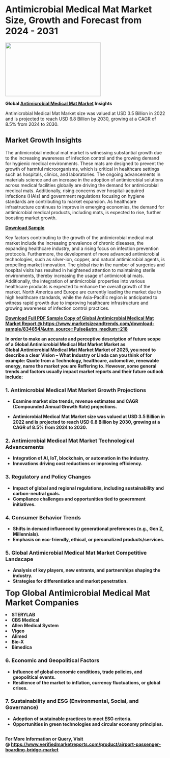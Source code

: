 <H1>Antimicrobial Medical Mat Market Size, Growth and Forecast from 2024 - 2031</H1><img class="aligncenter size-medium wp-image-584254" src="https://thirdeyenews.in/wp-content/uploads/2024/09/Global-Market-Research-300x168.jpeg" alt="" width="300" height="168" /><p><strong>Global&nbsp;<a href="https://www.marketsizeandtrends.com/download-sample/834654/&amp;utm_source=Pulse&amp;utm_medium=218">Antimicrobial Medical Mat Market</a> Insights</strong></p><p>Antimicrobial Medical Mat Market size was valued at USD 3.5 Billion in 2022 and is projected to reach USD 6.8 Billion by 2030, growing at a CAGR of 8.5% from 2024 to 2030.</p><p><h2>Market Growth Insights</h2> <p>The antimicrobial medical mat market is witnessing substantial growth due to the increasing awareness of infection control and the growing demand for hygienic medical environments. These mats are designed to prevent the growth of harmful microorganisms, which is critical in healthcare settings such as hospitals, clinics, and laboratories. The ongoing advancements in materials science and an increase in the adoption of antimicrobial solutions across medical facilities globally are driving the demand for antimicrobial medical mats. Additionally, rising concerns over hospital-acquired infections (HAIs) and government regulations focusing on hygiene standards are contributing to market expansion. As healthcare infrastructure continues to improve in emerging economies, the demand for antimicrobial medical products, including mats, is expected to rise, further boosting market growth.</p> <p><strong><a href="#">Download Sample</a></strong></p> <p>Key factors contributing to the growth of the antimicrobial medical mat market include the increasing prevalence of chronic diseases, the expanding healthcare industry, and a rising focus on infection prevention protocols. Furthermore, the development of more advanced antimicrobial technologies, such as silver-ion, copper, and natural antimicrobial agents, is propelling market innovation. The global rise in the number of surgeries and hospital visits has resulted in heightened attention to maintaining sterile environments, thereby increasing the usage of antimicrobial mats. Additionally, the integration of antimicrobial properties into various healthcare products is expected to enhance the overall growth of the market. North America and Europe are currently leading the market due to high healthcare standards, while the Asia-Pacific region is anticipated to witness rapid growth due to improving healthcare infrastructure and growing awareness of infection control practices.</p> <p><strong><a href="#"></p><p><span class=""><strong>Download Full PDF Sample Copy of Global Antimicrobial Medical Mat Market Report</strong> @ <a href="https://www.marketsizeandtrends.com/download-sample/834654/&amp;utm_source=Pulse&amp;utm_medium=218" target="_blank">https://www.marketsizeandtrends.com/download-sample/834654/&amp;utm_source=Pulse&amp;utm_medium=218</a></span></p><p>In order to make an accurate and perceptive description of future scope of a Global&nbsp;Antimicrobial Medical Mat Market Market as Global&nbsp;Antimicrobial Medical Mat Market Market of 2025, you need to describe a clear Vision &ndash; What Industry or Linda can you think of for example: Quote from a Technology, healthcare, automotive, renewable energy, name the market you are Reffering to. However, some general trends and factors usually impact market reports and their future outlook include:</p><h3>1.&nbsp;<strong>Antimicrobial Medical Mat Market Growth Projections</strong></h3><ul><li>Examine market size trends, revenue estimates and CAGR (Compounded Annual Growth Rate) projections.</li><li><p>Antimicrobial Medical Mat Market size was valued at USD 3.5 Billion in 2022 and is projected to reach USD 6.8 Billion by 2030, growing at a CAGR of 8.5% from 2024 to 2030.</p></li></ul><h3>2.&nbsp;<strong>Antimicrobial Medical Mat Market Technological Advancements</strong></h3><ul><li>Integration of AI, IoT, blockchain, or automation in the industry.</li><li>Innovations driving cost reductions or improving efficiency.</li></ul><h3>3.&nbsp;<strong>Regulatory and Policy Changes</strong></h3><ul><li>Impact of global and regional regulations, including sustainability and carbon-neutral goals.</li><li>Compliance challenges and opportunities tied to government initiatives.</li></ul><h3>4.&nbsp;<strong>Consumer Behavior Trends</strong></h3><ul><li>Shifts in demand influenced by generational preferences (e.g., Gen Z, Millennials).</li><li>Emphasis on eco-friendly, ethical, or personalized products/services.</li></ul><h3>5.&nbsp;<strong>Global Antimicrobial Medical Mat Market Competitive Landscape</strong></h3><ul><li>Analysis of key players, new entrants, and partnerships shaping the industry.</li><li>Strategies for differentiation and market penetration.</li></ul><p data-pm-slice="1 1 []"><span style="color: inherit; font-family: inherit; font-size: 25px;">Top Global Antimicrobial Medical Mat Market Companies</span></p><div class="" data-test-id=""><p><li>STERYLAB</li><li> CBS Medical</li><li> Allen Medical System</li><li> Vigeo</li><li> Alimed</li><li> Bio-X</li><li> Bimedica</li></p></div><h3>6.&nbsp;<strong>Economic and Geopolitical Factors</strong></h3><ul><li>Influence of global economic conditions, trade policies, and geopolitical events.</li><li>Resilience of the market to inflation, currency fluctuations, or global crises.</li></ul><h3>7.&nbsp;<strong>Sustainability and ESG (Environmental, Social, and Governance)</strong></h3><ul><li>Adoption of sustainable practices to meet ESG criteria.</li><li>Opportunities in green technologies and circular economy principles.</li></ul><h2><strong style="font-size: 14px;">For More Information or Query, Visit @&nbsp;</strong><a style="background-color: #ffffff; font-size: 14px;" href="https://www.marketsizeandtrends.com/report/antimicrobial-medical-mat-market/" target="_blank">https://www.verifiedmarketreports.com/product/airport-passenger-boarding-bridge-market</a></h2>
